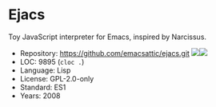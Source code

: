 # Ejacs

Toy JavaScript interpreter for Emacs, inspired by Narcissus.

* Repository: https://github.com/emacsattic/ejacs.git <img src="https://img.shields.io/github/stars/emacsattic/ejacs?label=&style=flat-square" /><img src="https://img.shields.io/github/last-commit/emacsattic/ejacs?label=&style=flat-square" />
* LOC:        9895 (`cloc .`)
* Language:   Lisp
* License:    GPL-2.0-only
* Standard:   ES1
* Years:      2008
